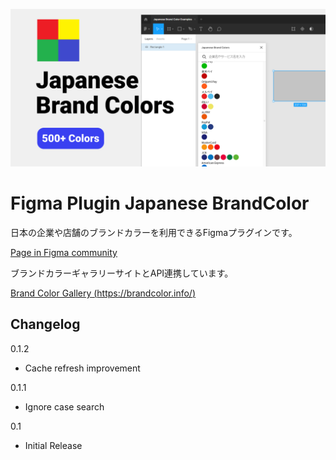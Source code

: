 ![Japanese Brand Colors](/cover.png)

# Figma Plugin Japanese BrandColor

日本の企業や店舗のブランドカラーを利用できるFigmaプラグインです。

[Page in Figma community](https://www.figma.com/community/plugin/955011817910389142/Japanese-Brand-Colors)


ブランドカラーギャラリーサイトとAPI連携しています。

[Brand Color Gallery (https://brandcolor.info/)](https://brandcolor.info/)


## Changelog
0.1.2
- Cache refresh improvement

0.1.1
- Ignore case search

0.1
- Initial Release